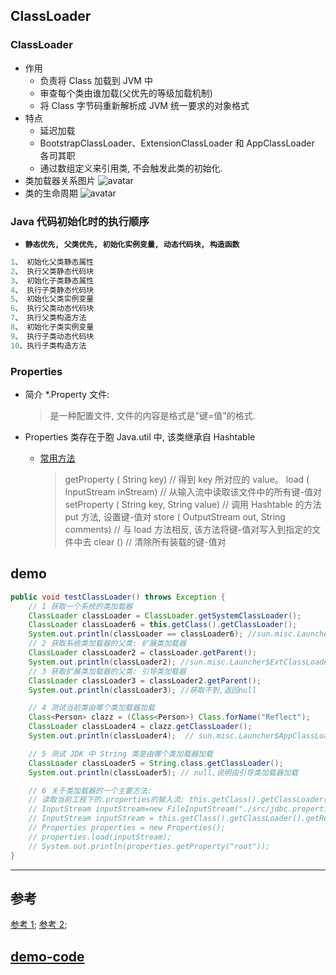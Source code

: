 ## ClassLoader

### ClassLoader

- 作用
  - 负责将 Class 加载到 JVM 中
  - 审查每个类由谁加载(父优先的等级加载机制)
  - 将 Class 字节码重新解析成 JVM 统一要求的对象格式
- 特点
  - 延迟加载
  - BootstrapClassLoader、ExtensionClassLoader 和 AppClassLoader 各司其职
  - 通过数组定义来引用类, 不会触发此类的初始化.
- 类加载器关系图片
  ![avatar](http://img.blog.itpub.net/blog/2018/12/03/8b3d13d45026563e.jpeg?x-oss-process=style/bb)
- 类的生命周期
  ![avatar](https://img-blog.csdn.net/20180805193923861?watermark/2/text/aHR0cHM6Ly9ibG9nLmNzZG4ubmV0L3UwMTQ2MzQzMzg=/font/5a6L5L2T/fontsize/400/fill/I0JBQkFCMA==/dissolve/70)

### Java 代码初始化时的执行顺序

- **`静态优先, 父类优先, 初始化实例变量, 动态代码块, 构造函数`**

```java
1、 初始化父类静态属性
2、 执行父类静态代码块
3、 初始化子类静态属性
4、 执行子类静态代码块
5、 初始化父类实例变量
6、 执行父类动态代码块
7、 执行父类构造方法
8、 初始化子类实例变量
9、 执行子类动态代码块
10、执行子类构造方法
```

### Properties

- 简介 \*.Property 文件:
  > 是一种配置文件, 文件的内容是格式是"键=值"的格式.
- Properties 类存在于胞 Java.util 中, 该类继承自 Hashtable

  - [常用方法](#demo#L23)

    > getProperty ( String key) // 得到 key 所对应的 value。
    > load ( InputStream inStream) // 从输入流中读取该文件中的所有键-值对
    > setProperty ( String key, String value) // 调用 Hashtable 的方法 put 方法, 设置键-值对
    > store ( OutputStream out, String comments) // 与 load 方法相反, 该方法将键-值对写入到指定的文件中去
    > clear () // 清除所有装载的键-值对

## demo

```java
public void testClassLoader() throws Exception {
    // 1 获取一个系统的类加载器
    ClassLoader classLoader = ClassLoader.getSystemClassLoader();
    ClassLoader classLoader6 = this.getClass().getClassLoader();
    System.out.println(classLoader == classLoader6); //sun.misc.Launcher$AppClassLoader@456d3d51
    // 2 获取系统类加载器的父类: 扩展类加载器
    ClassLoader classLoader2 = classLoader.getParent();
    System.out.println(classLoader2); //sun.misc.Launcher$ExtClassLoader@6d4b473
    // 3 获取扩展类加载器的父类: 引导类加载器
    ClassLoader classLoader3 = classLoader2.getParent();
    System.out.println(classLoader3); //获取不到,返回null

    // 4 测试当前类由哪个类加载器加载
    Class<Person> clazz = (Class<Person>) Class.forName("Reflect");
    ClassLoader classLoader4 = clazz.getClassLoader();
    System.out.println(classLoader4);  // sun.misc.Launcher$AppClassLoader@456d3d51: 和上一个系统类加载器一样,说明是由系统类加载器加载

    // 5 测试 JDK 中 String 类是由哪个类加载器加载
    ClassLoader classLoader5 = String.class.getClassLoader();
    System.out.println(classLoader5); // null,说明由引导类加载器加载

    // 6 关于类加载器的一个主要方法:
    // 读取当前工程下的.properties的输入流: this.getClass().getClassLoader().getResourceAsStream("jdbc.properties");
    // InputStream inputStream=new FileInputStream("./src/jdbc.properties");
    // InputStream inputStream = this.getClass().getClassLoader().getResourceAsStream("jdbc.properties");
    // Properties properties = new Properties();
    // properties.load(inputStream);
    // System.out.println(properties.getProperty("root"));
}
```

---

## 参考

[参考 1](https://blog.csdn.net/u014634338/article/details/81434327);
[参考 2](http://blog.itpub.net/31561269/viewspace-2222522/);

## [demo-code](https://github.com/Alice52/DemoCode/blob/master/java/javase/java-ClassLoader)
